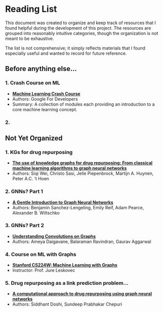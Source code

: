# Reading List

This document was created to organize and keep track of resources that I found helpful during the
development of this project. The resources are grouped into reasonably intuitive categories, 
though the organization is not meant to be exhaustive.

The list is not comprehensive; it simply reflects materials that I found especially useful 
and wanted to record for future reference.

## Before anything else...
### 1. Crash Course on ML
- **[<u>Machine Learning Crash Course</u>](https://developers.google.com/machine-learning/crash-course)**
- Authors: Google For Developers
- Summary: A collection of modules each providing an introduction to a core machine learning concept.

### 2. [<u></u>]()

## Not Yet Organized
### 1. KGs for drug repurposing
- **[<u>The use of knowledge graphs for drug repurposing: From classical machine learning algorithms to graph
neural networks</u>](https://www.sciencedirect.com/science/article/pii/S0010482525012247)**
- Authors: Siqi Wei, Christo Sasi, Jelle Piepenbrock, Martijn A. Huynen, Peter A.C. 't Hoen

### 2. GNNs? Part 1
- **[<u>A Gentle Introduction to Graph Neural Networks</u>](https://distill.pub/2021/gnn-intro/)**
- Authors: Benjamin Sanchez-Lengeling, Emily Reif, Adam Pearce, Alexander B. Wiltschko

### 3. GNNs? Part 2
- **[<u>Understanding Convolutions on Graphs</u>](https://distill.pub/2021/understanding-gnns/)**
- Authors: Ameya Daigavane, Balaraman Ravindran, Gaurav Aggarwal

### 4. Course on ML with Graphs
- **[<u>Stanford CS224W: Machine Learning with Graphs</u>](https://www.youtube.com/playlist?list=PLoROMvodv4rPLKxIpqhjhPgdQy7imNkDn)**
- Instructor: Prof. Jure Leskovec

### 5. Drug repurposing as a link prediction problem...
- **[<u>A computational approach to drug repurposing using graph neural networks</u>](https://pmc.ncbi.nlm.nih.gov/articles/PMC9429273/#b9)**
- Authors: Siddhant Doshi, Sundeep Prabhakar Chepuri
